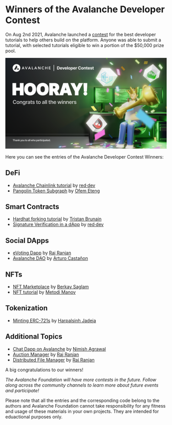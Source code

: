 # Winners of the Avalanche Developer Contest

On Aug 2nd 2021, Avalanche launched a [contest](https://medium.com/avalancheavax/avalanche-launches-developer-tutorial-contest-with-50k-in-prizes-7d8b4422399f) for the best developer tutorials to help others build on the platform. Anyone was able to submit a tutorial, with selected tutorials eligible to win a portion of the $50,000 prize pool.

![Image for post](../../../.github/tutorial-contest.png)


Here you can see the entries of the Avalanche Developer Contest Winners:

## DeFi
* [Avalanche Chainlink tutorial](red-dev-avalanche-chainlink-tutorial/README.md) by [red·dev](https://www.red.dev)
* [Pangolin Token Subgraph](pangolin-token-subgraph/README.md) by [Ofem Eteng](https://github.com/ofemeteng)

## Smart Contracts
* [Hardhat forking tutorial](hardhat-fork/README.md) by [Tristan Brunain](https://github.com/tbrunain)
* [Signature Verification in a dApp](red-dev-sig-verify-tutorial/README.md) by [red·dev](https://www.red.dev)

## Social DApps
* [eVoting Dapp](evoting-avalanche-dapp/README.md) by [Raj Ranjan](https://github.com/rajranjan0608)
* [Avalanche DAO](avalanche-DAO/README.md) by [Arturo Castañon](https://github.com/ArturVargas)

## NFTs
* [NFT Marketplace](NFT-Marketplace-on-Avalanche/README.md) by [Berkay Saglam](https://github.com/trizin)
* [NFT tutorial](avalanche-erc721-tutorial/README.md) by [Metodi Manov](https://github.com/metodi96)

## Tokenization
* [Minting ERC-721s](how-to-mint-erc721-using-openzeppelin/tutorial.md) by [Harpalsinh Jadeja](https://github.com/therealharpaljadeja)

## Additional Topics
* [Chat Dapp on Avalanche](avax-chat-dapp/README.md) by [Nimish Agrawal](https://github.com/realnimish)
* [Auction Manager](drizzle-auction-manager/README.md) by [Raj Ranjan](https://github.com/rajranjan0608)
* [Distributed File Manager](distributed-file-manager/README.md) by [Raj Ranjan](https://github.com/rajranjan0608)

A big congratulations to our winners!

*The Avalanche Foundation will have more contests in the future. Follow along across the community channels to learn more about future events and participate!*

Please note that all the entries and the corresponding code belong to the authors and Avalanche Foundation cannot take responsibility for any fitness and usage of these materials in your own projects. They are intended for eduactional purposes only.

